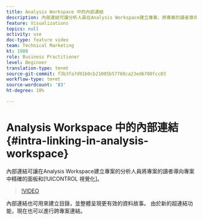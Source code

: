 ```yaml
---
title: Analysis Workspace 中的內部連結
description: 內部連結可讓分析人員在Analysis Workspace建立專案，將專案的讀者導向專案內精確的面板和視覺化。
feature: Visualizations
topics: null
activity: use
doc-type: feature video
team: Technical Marketing
kt: 1908
role: Business Practitioner
level: Beginner
translation-type: tm+mt
source-git-commit: f3b3fa7d91b0cb21005b57768ca23ed6700fcc03
workflow-type: tm+mt
source-wordcount: '83'
ht-degree: 10%

---
```



# Analysis Workspace 中的內部連結 {#intra-linking-in-analysis-workspace}

內部連結可讓在Analysis Workspace建立專案的分析人員將專案的讀者導向專案中精確的面板和[!UICONTROL 視覺化]。

>[!VIDEO](https://video.tv.adobe.com/v/23724/?quality=12)

內部連結也可用來建立目錄，並整體呈現更有效的資料故事。 由於新的超連結功能，現在也可以進行跨專案連結。
